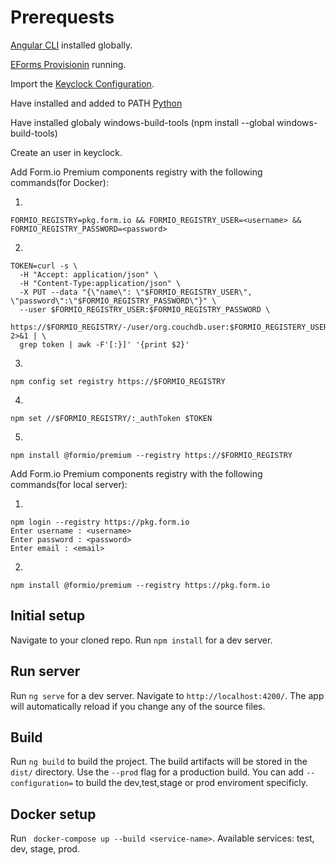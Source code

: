 # Prerequests

[Angular CLI](https://github.com/angular/angular-cli) installed globally.

[EForms Provisionin](https://bitbucket.org/intracol/eforms-provisioning/src/master/) running.

Import the [Keyclock Configuration](https://intracol.atlassian.net/wiki/spaces/DA/pages/2693758977/Keycloak).

Have installed and added to PATH [Python](https://www.python.org/downloads/)

Have installed globaly windows-build-tools (npm install --global windows-build-tools)

Create an user in keyclock.

Add Form.io Premium components registry with the following commands(for Docker):

1. 
```
FORMIO_REGISTRY=pkg.form.io && FORMIO_REGISTRY_USER=<username> && FORMIO_REGISTRY_PASSWORD=<password>
```
2. 
```
TOKEN=curl -s \                
  -H "Accept: application/json" \
  -H "Content-Type:application/json" \
  -X PUT --data "{\"name\": \"$FORMIO_REGISTRY_USER\", \"password\":\"$FORMIO_REGISTRY_PASSWORD\"}" \
  --user $FORMIO_REGISTRY_USER:$FORMIO_REGISTRY_PASSWORD \
  https://$FORMIO_REGISTRY/-/user/org.couchdb.user:$FORMIO_REGISTERY_USER 2>&1 | \
  grep token | awk -F'[:}]' '{print $2}'
```
3. 
```
npm config set registry https://$FORMIO_REGISTRY
```
4. 
```
npm set //$FORMIO_REGISTRY/:_authToken $TOKEN
```
5. 
```
npm install @formio/premium --registry https://$FORMIO_REGISTRY
```


Add Form.io Premium components registry with the following commands(for local server):

1. 
```
npm login --registry https://pkg.form.io
Enter username : <username>
Enter password : <password>
Enter email : <email>
```
2. 
```
npm install @formio/premium --registry https://pkg.form.io 
```
## Initial setup

Navigate to your cloned repo.
Run `npm install` for a dev server.

## Run server

Run `ng serve` for a dev server. Navigate to `http://localhost:4200/`. The app will automatically reload if you change any of the source files.

## Build

Run `ng build` to build the project. The build artifacts will be stored in the `dist/` directory. Use the `--prod` flag for a production build.
You can add `--configuration=` to build the dev,test,stage or prod enviroment specificly.

## Docker setup

Run ` docker-compose up --build <service-name>`. Available services: test, dev, stage, prod.

